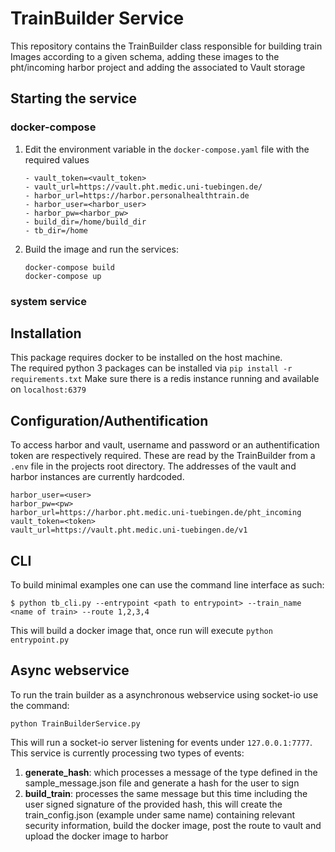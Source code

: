 # TrainBuilder Service
This repository contains the TrainBuilder class responsible for building train Images according to a given schema,
adding these images to the pht/incoming harbor project and adding the associated to Vault storage

## Starting the service

### docker-compose 
1. Edit the environment variable in the `docker-compose.yaml` file with the required values
    ```
    - vault_token=<vault_token>
    - vault_url=https://vault.pht.medic.uni-tuebingen.de/
    - harbor_url=https://harbor.personalhealthtrain.de
    - harbor_user=<harbor_user>
    - harbor_pw=<harbor_pw>
    - build_dir=/home/build_dir
    - tb_dir=/home
    ```

2. Build the image and run the services: 
    ```
    docker-compose build
    docker-compose up
    ```
   
### system service



## Installation
This package requires docker to be installed on the host machine.  
The required python 3 packages can be installed via  `pip install -r requirements.txt`
Make sure there is a redis instance running and available on `localhost:6379`

## Configuration/Authentification
To access harbor and vault, username and password or an authentification token are respectively required. These are read
by the TrainBuilder from a `.env` file in the projects root directory.
The addresses of the vault and harbor instances are currently hardcoded.  
```
harbor_user=<user>
harbor_pw=<pw>
harbor_url=https://harbor.pht.medic.uni-tuebingen.de/pht_incoming
vault_token=<token>
vault_url=https://vault.pht.medic.uni-tuebingen.de/v1

```

## CLI
To build minimal examples one can use the command line interface as such:
```
$ python tb_cli.py --entrypoint <path to entrypoint> --train_name <name of train> --route 1,2,3,4
```
This will build a docker image that, once run will execute `python entrypoint.py`

## Async webservice
To run the train builder as a asynchronous webservice using socket-io
use the command:
 ```
python TrainBuilderService.py  
```
This will run a socket-io server listening for events under `127.0.0.1:7777`. This service is currently processing two
types of events:
1. **generate_hash**: which processes a message of the type defined in the sample_message.json file and generate a hash
for the user to sign
2. **build_train**: processes the same message but this time including the user signed signature of the provided hash,
this will create the train_config.json (example under same name) containing relevant security information, build the
docker image, post the route to vault and upload the docker image to harbor